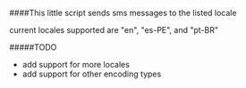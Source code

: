 ####This little script sends sms messages to the listed locale

current locales supported are "en", "es-PE", and "pt-BR"

#####TODO

+ add support for more locales
+ add support for other encoding types
